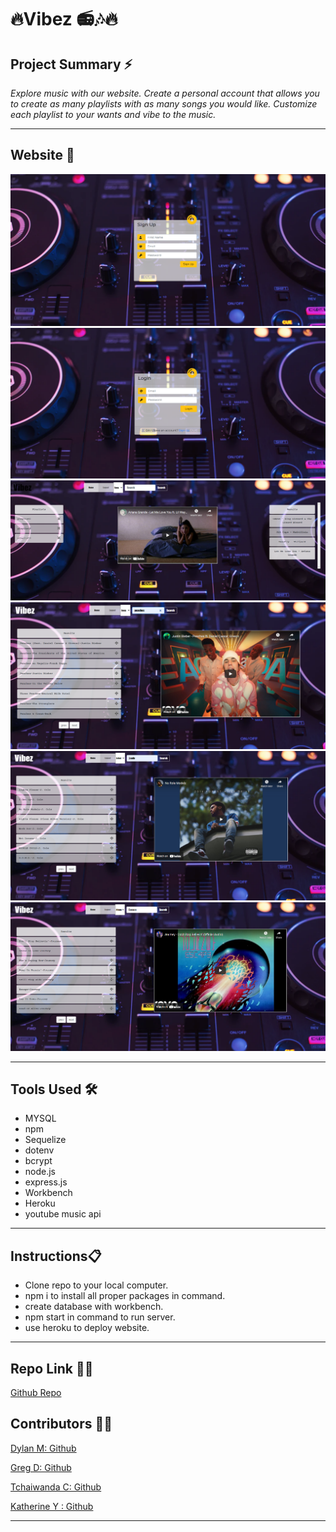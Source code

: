 # 🔥Vibez 📻🎶🔥 


## **Project Summary** ⚡️

_Explore music with our website. Create a personal account that allows you to create as many playlists with as many songs
you would like. Customize each playlist to your wants and vibe to the music._

__________________________________________________________________________________________________________________________________________________


## **Website** 📸


![Screenshot 1](img/signuppage.png)
![Screenshot 1](img/loginpage.png)
![Screenshot 1](img/playlist.png)
![Screenshot 1](img/songs.png)
![Screenshot 1](img/artist.png)
![Screenshot 1](img/album.png)


___________________________________________________________________________________________________________________________________________________

## **Tools Used** 🛠️

* MYSQL
* npm
* Sequelize
* dotenv
* bcrypt
* node.js
* express.js
* Workbench
* Heroku
* youtube music api


___________________________________________________________________________________________________________________________________________________


## **Instructions**📋

* Clone repo to your local computer.
* npm i to install all proper packages in command.
* create database with workbench.
* npm start in command to run server.
* use heroku to deploy website.



___________________________________________________________________________________________________________________________________________________



## **Repo Link** 📎💡
[Github Repo](https://github.com/dmcaulay97/Vibez)

## **Contributors** 🧑‍💻

[Dylan M: Github](https://github.com/dmcaulay97)

[Greg D: Github](https://github.com/greggd1991)

[Tchaiwanda C: Github](https://github.com/TMC-glitch)

[Katherine Y : Github](https://github.com/katherineyoguez)




____________________________________________________________________________________________________________________
